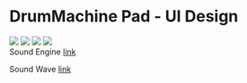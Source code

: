 # DrumMachine Pad - UI Design


<html>

<img src="https://github.com/tyrionchiang/DrumMachine-Pad/blob/master/img/HRZV2466.gif">
<img src="https://github.com/tyrionchiang/DrumMachine-Pad/blob/master/img/QIVO4154.gif">
<img src="https://github.com/tyrionchiang/DrumMachine-Pad/blob/master/img/PDJC7021.gif">
<img src="https://github.com/tyrionchiang/DrumMachine-Pad/blob/master/img/BNIY2498.gif">


<br/>
Sound Engine <a href="https://github.com/tyrionchiang/DrumMachine">link</a>

Sound Wave <a href="https://github.com/tyrionchiang/waveView">link</a>

</html>
